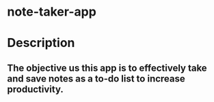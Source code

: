 # note-taker-app

<h1>Description</h1>
<h2>The objective us this app is to effectively take and save notes as a to-do list to increase productivity.</h2>

